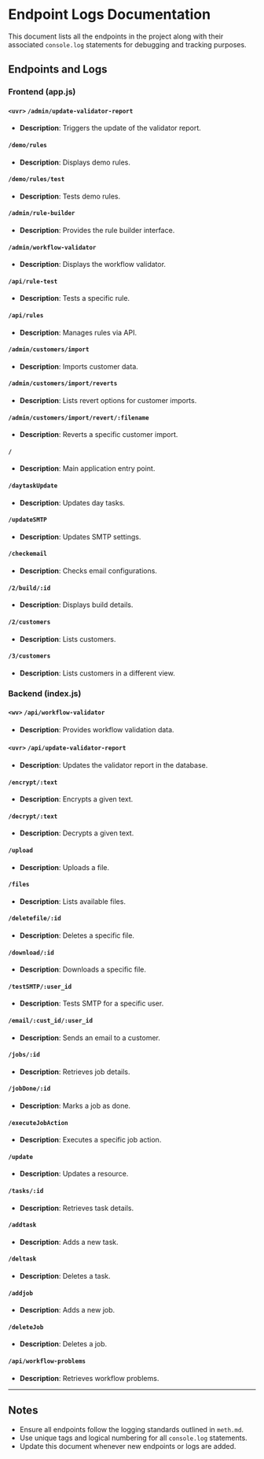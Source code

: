 # Endpoint Logs Documentation

This document lists all the endpoints in the project along with their associated `console.log` statements for debugging and tracking purposes.

## Endpoints and Logs

### Frontend (app.js)

#### `<uvr>` `/admin/update-validator-report`
- **Description**: Triggers the update of the validator report.

#### `/demo/rules`
- **Description**: Displays demo rules.

#### `/demo/rules/test`
- **Description**: Tests demo rules.

#### `/admin/rule-builder`
- **Description**: Provides the rule builder interface.

#### `/admin/workflow-validator`
- **Description**: Displays the workflow validator.

#### `/api/rule-test`
- **Description**: Tests a specific rule.

#### `/api/rules`
- **Description**: Manages rules via API.

#### `/admin/customers/import`
- **Description**: Imports customer data.

#### `/admin/customers/import/reverts`
- **Description**: Lists revert options for customer imports.

#### `/admin/customers/import/revert/:filename`
- **Description**: Reverts a specific customer import.

#### `/`
- **Description**: Main application entry point.

#### `/daytaskUpdate`
- **Description**: Updates day tasks.

#### `/updateSMTP`
- **Description**: Updates SMTP settings.

#### `/checkemail`
- **Description**: Checks email configurations.

#### `/2/build/:id`
- **Description**: Displays build details.

#### `/2/customers`
- **Description**: Lists customers.

#### `/3/customers`
- **Description**: Lists customers in a different view.

### Backend (index.js)

#### `<wv>` `/api/workflow-validator`
- **Description**: Provides workflow validation data.

#### `<uvr>` `/api/update-validator-report`
- **Description**: Updates the validator report in the database.

#### `/encrypt/:text`
- **Description**: Encrypts a given text.

#### `/decrypt/:text`
- **Description**: Decrypts a given text.

#### `/upload`
- **Description**: Uploads a file.

#### `/files`
- **Description**: Lists available files.

#### `/deletefile/:id`
- **Description**: Deletes a specific file.

#### `/download/:id`
- **Description**: Downloads a specific file.

#### `/testSMTP/:user_id`
- **Description**: Tests SMTP for a specific user.

#### `/email/:cust_id/:user_id`
- **Description**: Sends an email to a customer.

#### `/jobs/:id`
- **Description**: Retrieves job details.

#### `/jobDone/:id`
- **Description**: Marks a job as done.

#### `/executeJobAction`
- **Description**: Executes a specific job action.

#### `/update`
- **Description**: Updates a resource.

#### `/tasks/:id`
- **Description**: Retrieves task details.

#### `/addtask`
- **Description**: Adds a new task.

#### `/deltask`
- **Description**: Deletes a task.

#### `/addjob`
- **Description**: Adds a new job.

#### `/deleteJob`
- **Description**: Deletes a job.

#### `/api/workflow-problems`
- **Description**: Retrieves workflow problems.

---

## Notes
- Ensure all endpoints follow the logging standards outlined in `meth.md`.
- Use unique tags and logical numbering for all `console.log` statements.
- Update this document whenever new endpoints or logs are added.
